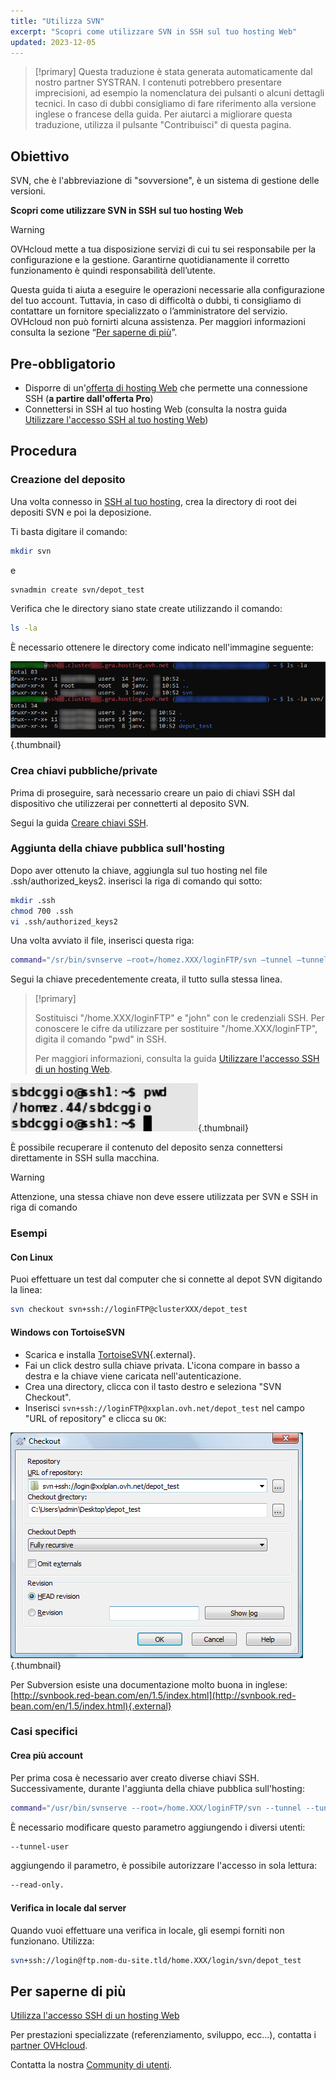 ```yaml
---
title: "Utilizza SVN"
excerpt: "Scopri come utilizzare SVN in SSH sul tuo hosting Web"
updated: 2023-12-05
---
```


> [!primary]
> Questa traduzione è stata generata automaticamente dal nostro partner SYSTRAN. I contenuti potrebbero presentare imprecisioni, ad esempio la nomenclatura dei pulsanti o alcuni dettagli tecnici. In caso di dubbi consigliamo di fare riferimento alla versione inglese o francese della guida. Per aiutarci a migliorare questa traduzione, utilizza il pulsante "Contribuisci" di questa pagina.
>

## Obiettivo

SVN, che è l'abbreviazione di "sovversione", è un sistema di gestione delle versioni. 

**Scopri come utilizzare SVN in SSH sul tuo hosting Web**

> [!warning]
>
> OVHcloud mette a tua disposizione servizi di cui tu sei responsabile per la configurazione e la gestione. Garantirne quotidianamente il corretto funzionamento è quindi responsabilità dell’utente.
> 
> Questa guida ti aiuta a eseguire le operazioni necessarie alla configurazione del tuo account. Tuttavia, in caso di difficoltà o dubbi, ti consigliamo di contattare un fornitore specializzato o l’amministratore del servizio. OVHcloud non può fornirti alcuna assistenza. Per maggiori informazioni consulta la sezione “[Per saperne di più](#go-further)”.
> 

## Pre-obbligatorio

- Disporre di un'[offerta di hosting Web](/links/web/hosting) che permette una connessione SSH (**a partire dall'offerta Pro**)
- Connettersi in SSH al tuo hosting Web (consulta la nostra guida [Utilizzare l'accesso SSH al tuo hosting Web](/pages/web_cloud/web_hosting/ssh_on_webhosting))

## Procedura

### Creazione del deposito

Una volta connesso in [SSH al tuo hosting](/pages/web_cloud/web_hosting/ssh_on_webhosting), crea la directory di root dei depositi SVN e poi la deposizione.

Ti basta digitare il comando:

```bash
mkdir svn
```

e

```bash
svnadmin create svn/depot_test
```

Verifica che le directory siano state create utilizzando il comando:

```bash
ls -la
```

È necessario ottenere le directory come indicato nell'immagine seguente:

![hosting](/pages/assets/screens/other/web-tools/terminal/terminal-ls-la-svn.png){.thumbnail}

### Crea chiavi pubbliche/private

Prima di proseguire, sarà necessario creare un paio di chiavi SSH dal dispositivo che utilizzerai per connetterti al deposito SVN.

Segui la guida [Creare chiavi SSH](/pages/bare_metal_cloud/dedicated_servers/creating-ssh-keys-dedicated#create-ssh-key).

### Aggiunta della chiave pubblica sull'hosting

Dopo aver ottenuto la chiave, aggiungla sul tuo hosting nel file .ssh/authorized_keys2. inserisci la riga di comando qui sotto:

```bash
mkdir .ssh
chmod 700 .ssh
vi .ssh/authorized_keys2
```

Una volta avviato il file, inserisci questa riga:

```bash
command="/sr/bin/svnserve —root=/homez.XXX/loginFTP/svn —tunnel —tunnel-user=john",no-port-forwarding,no-agente-forwarding,no-X11-forwarding,no-pty
```

Segui la chiave precedentemente creata, il tutto sulla stessa linea.

> [!primary]
>
> Sostituisci "/home.XXX/loginFTP" e "john" con le credenziali SSH.
> Per conoscere le cifre da utilizzare per sostituire "/home.XXX/loginFTP", digita il comando "pwd" in SSH.
>
> Per maggiori informazioni, consulta la guida [Utilizzare l'accesso SSH di un hosting Web](/pages/web_cloud/web_hosting/ssh_on_webhosting).
> 

![hosting](/pages/assets/screens/other/web-tools/terminal/terminal-homez-folder.png){.thumbnail}

È possibile recuperare il contenuto del deposito senza connettersi direttamente in SSH sulla macchina.

> [!warning]
>
> Attenzione, una stessa chiave non deve essere utilizzata per SVN e SSH in
> riga di comando
> 

### Esempi

#### Con Linux

Puoi effettuare un test dal computer che si connette al depot SVN digitando la linea:

```bash
svn checkout svn+ssh://loginFTP@clusterXXX/depot_test
```

#### Windows con TortoiseSVN

- Scarica e installa [TortoiseSVN](https://tortoisesvn.net/downloads.html){.external}.
- Fai un click destro sulla chiave privata. L'icona compare in basso a destra e la chiave viene caricata nell'autenticazione.
- Crea una directory, clicca con il tasto destro e seleziona "SVN Checkout". 
- Inserisci `svn+ssh://loginFTP@xxplan.ovh.net/depot_test` nel campo "URL of repository" e clicca su `OK`:

![hosting](/pages/assets/screens/other/web-tools/tortoisesvn/checkout.png){.thumbnail}

Per Subversion esiste una documentazione molto buona in inglese: [http://svnbook.red-bean.com/en/1.5/index.html](http://svnbook.red-bean.com/en/1.5/index.html){.external}

### Casi specifici

#### Crea più account

Per prima cosa è necessario aver creato diverse chiavi SSH. Successivamente, durante l'aggiunta della chiave pubblica sull'hosting:

```bash
command="/usr/bin/svnserve --root=/home.XXX/loginFTP/svn --tunnel --tunnel-user=marc",no-port-forwarding,no-agent-forwarding,no-X11-forwarding,no-pty
```

È necessario modificare questo parametro aggiungendo i diversi utenti:

```bash
--tunnel-user
```

aggiungendo il parametro, è possibile autorizzare l'accesso in sola lettura:

```bash
--read-only.
```

#### Verifica in locale dal server

Quando vuoi effettuare una verifica in locale, gli esempi forniti non funzionano. Utilizza:

```bash
svn+ssh://login@ftp.nom-du-site.tld/home.XXX/login/svn/depot_test
```

## Per saperne di più <a name="go-further"></a>

[Utilizza l'accesso SSH di un hosting Web](/pages/web_cloud/web_hosting/ssh_on_webhosting)

Per prestazioni specializzate (referenziamento, sviluppo, ecc...), contatta i [partner OVHcloud](/links/partner).

Contatta la nostra [Community di utenti](/links/community).